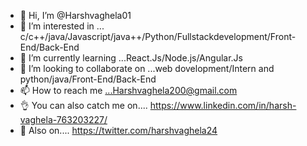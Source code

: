 - 👋 Hi, I’m @Harshvaghela01
- 👀 I’m interested in ... c/c++/java/Javascript/java++/Python/Fullstackdevelopment/Front-End/Back-End
- 🌱 I’m currently learning ...React.Js/Node.js/Angular.Js
- 💞️ I’m looking to collaborate on ...web dovelopment/Intern and python/java/Front-End/Back-End
- 📫 How to reach me ...Harshvaghela200@gmail.com
- 👌 You can also catch me on.... https://www.linkedin.com/in/harsh-vaghela-763203227/
- 🤞 Also on.... https://twitter.com/harshvaghela24



<!---
Harshvaghela01/Harshvaghela01 is a ✨ special ✨ repository because its `README.md` (this file) appears on your GitHub profile.
You can click the Preview link to take a look at your changes.
--->
